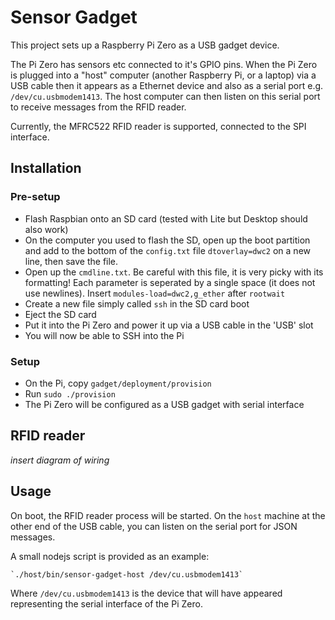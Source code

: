 # Sensor Gadget

This project sets up a Raspberry Pi Zero as a USB gadget device.

The Pi Zero has sensors etc connected to it's GPIO pins. When the Pi Zero is plugged into a "host" computer (another Raspberry Pi, or a laptop) via a USB cable then it appears as a Ethernet device and also as a serial port e.g. `/dev/cu.usbmodem1413`. The host computer can then listen on this serial port to receive messages from the RFID reader.

Currently, the MFRC522 RFID reader is supported, connected to the SPI interface.

## Installation

### Pre-setup

* Flash Raspbian onto an SD card (tested with Lite but Desktop should also work)
* On the computer you used to flash the SD, open up the boot partition and add to the bottom of the `config.txt` file `dtoverlay=dwc2` on a new line, then save the file.
* Open up the `cmdline.txt`. Be careful with this file, it is very picky with its formatting! Each parameter is seperated by a single space (it does not use newlines). Insert `modules-load=dwc2,g_ether` after `rootwait`
* Create a new file simply called `ssh` in the SD card boot
* Eject the SD card
* Put it into the Pi Zero and power it up via a USB cable in the 'USB' slot
* You will now be able to SSH into the Pi

### Setup

* On the Pi, copy `gadget/deployment/provision`
* Run `sudo ./provision`
* The Pi Zero will be configured as a USB gadget with serial interface

## RFID reader

_insert diagram of wiring_

## Usage

On boot, the RFID reader process will be started. On the `host` machine at the other end of the USB cable, you can listen on the serial port for JSON messages.

A small nodejs script is provided as an example:

    `./host/bin/sensor-gadget-host /dev/cu.usbmodem1413`

Where `/dev/cu.usbmodem1413` is the device that will have appeared representing the serial interface of the Pi Zero.
